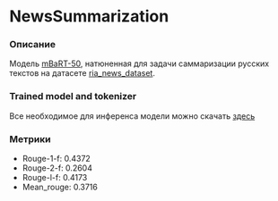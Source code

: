 # NewsSummarization

### Описание

Модель [mBaRT-50](https://arxiv.org/pdf/2008.00401.pdf), натюненная для задачи саммаризации русских текстов на датасете [ria_news_dataset](https://github.com/RossiyaSegodnya/ria_news_dataset).


### Trained model and tokenizer

Все необходимое для инференса модели можно скачать [здесь](https://www.dropbox.com/s/rx12rzlclb1lyao/mbart-large-50-ria.zip?dl=0)

### Метрики

- Rouge-1-f: 0.4372
- Rouge-2-f: 0.2604
- Rouge-l-f: 0.4173
- Mean_rouge: 0.3716
